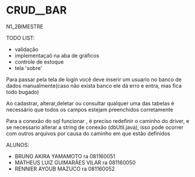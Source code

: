 # CRUD__BAR
N1_2BIMESTRE

TODO LIST:
- validação
- implementaçaõ na aba de gráficos 
- controle de estoque
- tela 'sobre' 


Para passar pela tela de login você deve inserir um usuario no banco de dados manualmente(caso não exista banco ele dá erro e entra, mas fica todo bugado)

Ao cadastrar, alterar,deletar ou consultar qualquer uma das tabelas é necessário que todos os campos estejam preenchidos corretamente

Para a conexão do sql funcionar , é preciso redefinir o caminho do driver, e se necessario alterar a string de conexão (dbUtil.java), isso pode ocorrer com outros arquivos por causa do caminho em que estão definidos

ALUNOS:
- BRUNO AKIRA YAMAMOTO  ra 081160051
- MATHEUS LUIZ GUIMARÃES VILAR  ra 081160050
- RENNIER AYOUB MAZUCO  ra 081160052

